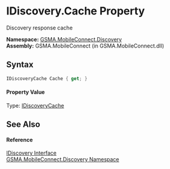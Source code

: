 IDiscovery.Cache Property
=========================
Discovery response cache

**Namespace:** [GSMA.MobileConnect.Discovery][1]  
**Assembly:** GSMA.MobileConnect (in GSMA.MobileConnect.dll)

Syntax
------

```csharp
IDiscoveryCache Cache { get; }
```

#### Property Value
Type: [IDiscoveryCache][2]

See Also
--------

#### Reference
[IDiscovery Interface][3]  
[GSMA.MobileConnect.Discovery Namespace][1]  

[1]: ../README.md
[2]: ../../GSMA.MobileConnect.Cache/IDiscoveryCache/README.md
[3]: README.md
[4]: ../../_icons/Help.png